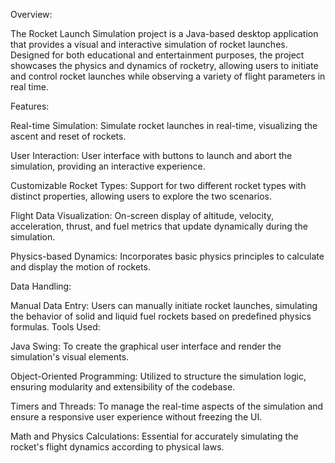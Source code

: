Overview:

The Rocket Launch Simulation project is a Java-based desktop application that provides a visual and interactive simulation of rocket launches. Designed for both educational and entertainment purposes, the project showcases the physics and dynamics of rocketry, allowing users to initiate and control rocket launches while observing a variety of flight parameters in real time.

Features:

Real-time Simulation: Simulate rocket launches in real-time, visualizing the ascent and reset of rockets.

User Interaction: User interface with buttons to launch and abort the simulation, providing an interactive experience.

Customizable Rocket Types: Support for two different rocket types with distinct properties, allowing users to explore the two scenarios.

Flight Data Visualization: On-screen display of altitude, velocity, acceleration, thrust, and fuel metrics that update dynamically during the simulation.

Physics-based Dynamics: Incorporates basic physics principles to calculate and display the motion of rockets.

Data Handling:

Manual Data Entry: Users can manually initiate rocket launches, simulating the behavior of solid and liquid fuel rockets based on predefined physics formulas.
Tools Used:

Java Swing: To create the graphical user interface and render the simulation's visual elements.

Object-Oriented Programming: Utilized to structure the simulation logic, ensuring modularity and extensibility of the codebase.

Timers and Threads: To manage the real-time aspects of the simulation and ensure a responsive user experience without freezing the UI.

Math and Physics Calculations: Essential for accurately simulating the rocket's flight dynamics according to physical laws.

